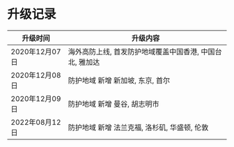 

# 升级记录

| 升级时间       | 升级内容                                   |
| -------------- | ------------------------------------------ |
| 2020年12月07日 | 海外高防上线, 首发防护地域覆盖中国香港, 中国台北, 雅加达|
| 2020年12月08日 | 防护地域 新增 新加坡, 东京, 首尔 |
| 2020年12月09日 | 防护地域 新增 曼谷, 胡志明市|
| 2022年08月12日 | 防护地域 新增 法兰克福, 洛杉矶, 华盛顿, 伦敦|